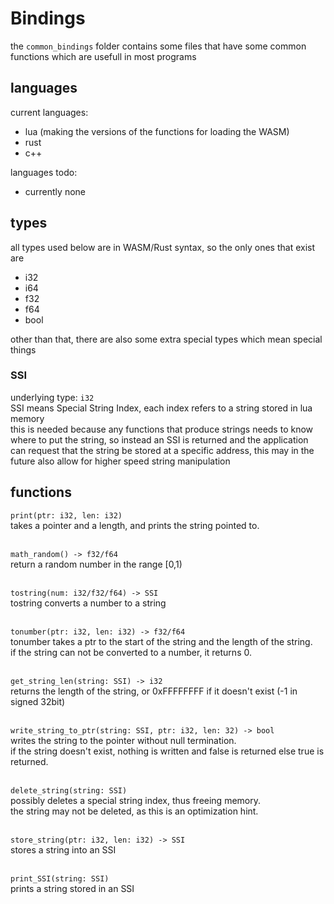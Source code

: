# Bindings
the `common_bindings` folder contains some files that have some common functions which are usefull in most programs

## languages

current languages:
 - lua (making the versions of the functions for loading the WASM)
 - rust
 - c++

languages todo:
 - currently none

## types

all types used below are in WASM/Rust syntax, so the only ones that exist are  
 - i32
 - i64
 - f32
 - f64
 - bool

other than that, there are also some extra special types which mean special things  
### SSI
underlying type: `i32`  
SSI means Special String Index, each index refers to a string stored in lua memory  
this is needed because any functions that produce strings needs to know where to put the string, so instead an SSI is returned and the application can request that the string be stored at a specific address, this may in the future also allow for higher speed string manipulation

## functions
`print(ptr: i32, len: i32)`  
takes a pointer and a length, and prints the string pointed to.

&nbsp;  
`math_random() -> f32/f64`  
return a random number in the range \[0,1)

&nbsp;  
`tostring(num: i32/f32/f64) -> SSI`  
tostring converts a number to a string

&nbsp;  
`tonumber(ptr: i32, len: i32) -> f32/f64`  
tonumber takes a ptr to the start of the string and the length of the string.  
if the string can not be converted to a number, it returns 0.

&nbsp;  
`get_string_len(string: SSI) -> i32`  
returns the length of the string, or 0xFFFFFFFF if it doesn't exist (-1 in signed 32bit)

&nbsp;  
`write_string_to_ptr(string: SSI, ptr: i32, len: 32) -> bool`  
writes the string to the pointer without null termination.  
if the string doesn't exist, nothing is written and false is returned else true is returned.

&nbsp;  
`delete_string(string: SSI)`   
possibly deletes a special string index, thus freeing memory.  
the string may not be deleted, as this is an optimization hint.

&nbsp;  
`store_string(ptr: i32, len: i32) -> SSI`  
stores a string into an SSI

&nbsp;  
`print_SSI(string: SSI)`  
prints a string stored in an SSI